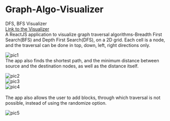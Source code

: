 # Graph-Algo-Visualizer
DFS, BFS Visualizer <br/>
[Link to the Visualizer](https://graph-algo-visualizer-lat.netlify.app/)  
A ReactJS application to visualize graph traversal algorithms-Breadth First Search(BFS) and Depth First Search(DFS), on a 2D grid. Each cell is a node, and the traversal can be done in top, down, left, right directions only.

![pic1](https://user-images.githubusercontent.com/87132174/184636084-e480611f-ec36-4878-be75-53439c7fa7fe.png)
<br />
The app also finds the shortest path, and the minimum distance between source and the destination nodes, as well as the distance itself.   

![pic2](https://user-images.githubusercontent.com/87132174/184636180-e04a2001-69fa-4203-ae0b-18d480e7390f.png)
<br />
![pic3](https://user-images.githubusercontent.com/87132174/184636201-b8a1dfc3-89ae-44b3-9d04-83a713802906.png) 
<br />
![pic4](https://user-images.githubusercontent.com/87132174/184636237-af5dbf32-b676-470a-80fa-e1e2b6ef7609.png)
<br />
<br />
The app also allows the user to add blocks, through which traversal is not possible, instead of using the randomize option.

![pic5](https://user-images.githubusercontent.com/87132174/184636272-a45a38bd-d5ec-498a-a6cb-395a4dff2fa4.png)

